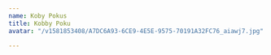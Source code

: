```yaml
---
name: Koby Pokus
title: Kobby Poku
avatar: "/v1581853408/A7DC6A93-6CE9-4E5E-9575-70191A32FC76_aiawj7.jpg"

---
```

